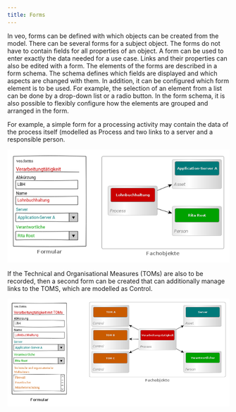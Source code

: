 ```yaml
---
title: Forms
---
```

In veo, forms can be defined with which objects can be created from the model. There can be several forms for a subject object. The forms do not have to contain fields for all properties of an object. A form can be used to enter exactly the data needed for a use case. Links and their properties can also be edited with a form. The elements of the forms are described in a form schema. The schema defines which fields are displayed and which aspects are changed with them. In addition, it can be configured which form element is to be used. For example, the selection of an element from a list can be done by a drop-down list or a radio button. In the form schema, it is also possible to flexibly configure how the elements are grouped and arranged in the form.

For example, a simple form for a processing activity may contain the data of the process itself (modelled as <DocsLink to="/object_model/objects#process">Process</DocsLink> and two links to a server and a responsible person.

![veo-forms-data-VTK](./docs/4.object_model/media/veo-forms-data-VTK.png)

If the Technical and Organisational Measures (TOMs) are also to be recorded, then a second form can be created that can additionally manage links to the TOMS, which are modelled as <DocsLink to="/object_model/objects#control">Control</DocsLink>.

![veo-forms-data-VTK-TOM](./docs/4.object_model/media/veo-forms-data-VTK-TOM.png)
